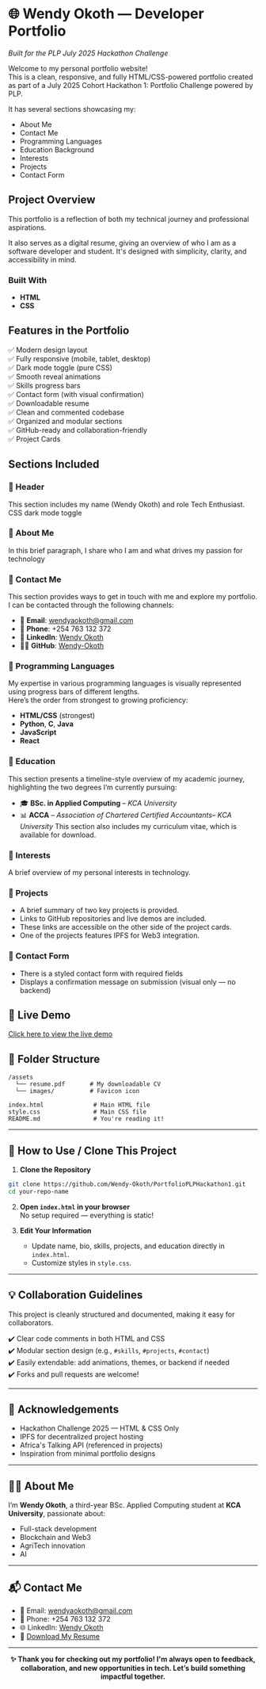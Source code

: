 # 🌐 Wendy Okoth — Developer Portfolio  
*Built for the PLP July 2025 Hackathon Challenge*

Welcome to my personal portfolio website!  
This is a clean, responsive, and fully HTML/CSS-powered portfolio created as part of a July 2025 Cohort Hackathon 1: Portfolio Challenge 
powered by PLP.

It has several sections showcasing my:
- About Me
- Contact Me
- Programming Languages
- Education Background
- Interests
- Projects
- Contact Form 

##  Project Overview

This portfolio is a reflection of both my technical journey and professional aspirations.

It also serves as a digital resume, giving an overview of who I am as a software developer and student. It's designed with simplicity, clarity, and accessibility in mind.

### Built With

- **HTML**
- **CSS**

## Features in the Portfolio

✅ Modern design layout  
✅ Fully responsive (mobile, tablet, desktop)  
✅ Dark mode toggle (pure CSS)  
✅ Smooth reveal animations  
✅ Skills progress bars  
✅ Contact form (with visual confirmation)  
✅ Downloadable resume  
✅ Clean and commented codebase  
✅ Organized and modular sections  
✅ GitHub-ready and collaboration-friendly  
✅ Project Cards


##  Sections Included

### 🔹 Header
This section includes my name (Wendy Okoth) and role Tech Enthusiast.
CSS dark mode toggle

### 🔹 About Me
In this brief paragraph, I share who I am and what drives my passion for technology

### 🔹 Contact Me
This section provides ways to get in touch with me and explore my portfolio.  
I can be contacted through the following channels:

- 📧 **Email**: [wendyaokoth@gmail.com](mailto:wendyaokoth@gmail.com)  
- 📱 **Phone**: +254 763 132 372  
- 💼 **LinkedIn**: [Wendy Okoth](https://www.linkedin.com/in/wendy-okoth-329b98236/)  
- 🧑‍💻 **GitHub**: [Wendy-Okoth](https://github.com/Wendy-Okoth)
      

### 🔹 Programming Languages
My expertise in various programming languages is visually represented using progress bars of different lengths.  
Here’s the order from strongest to growing proficiency:
- **HTML/CSS** (strongest)
- **Python**, **C**, **Java**
- **JavaScript**
- **React**

### 🔹 Education
This section presents a timeline-style overview of my academic journey, highlighting the two degrees I’m currently pursuing:
- 🎓 **BSc. in Applied Computing** – *KCA University*
- 📊 **ACCA** – *Association of Chartered Certified Accountants*– *KCA University*
This section also includes my curriculum vitae, which is available for download.


### 🔹 Interests
A brief overview of my personal interests in technology.

### 🔹 Projects
- A brief summary of two key projects is provided.  
- Links to GitHub repositories and live demos are included.  
- These links are accessible on the other side of the project cards.  
- One of the projects features IPFS for Web3 integration.

### 🔹 Contact Form
- There is a styled contact form with required fields
- Displays a confirmation message on submission (visual only — no backend)

## 🚀 Live Demo
[Click here to view the live demo](https://Wendy-Okoth.github.io/PortfolioPLPHackathon1/) 

## 📁 Folder Structure

```
/assets
  └── resume.pdf       # My downloadable CV
  └── images/          # Favicon icon

index.html              # Main HTML file
style.css               # Main CSS file
README.md               # You're reading it!
```

---

## 📝 How to Use / Clone This Project

1. **Clone the Repository**

```bash
git clone https://github.com/Wendy-Okoth/PortfolioPLPHackathon1.git
cd your-repo-name
```

2. **Open `index.html` in your browser**  
   No setup required — everything is static!

3. **Edit Your Information**  
   - Update name, bio, skills, projects, and education directly in `index.html`.
   - Customize styles in `style.css`.

---

## 💡 Collaboration Guidelines

This project is cleanly structured and documented, making it easy for collaborators.

✔️ Clear code comments in both HTML and CSS  
✔️ Modular section design (e.g., `#skills`, `#projects`, `#contact`)  
✔️ Easily extendable: add animations, themes, or backend if needed  
✔️ Forks and pull requests are welcome!

---

## 📣 Acknowledgements

- Hackathon Challenge 2025 — HTML & CSS Only  
- IPFS for decentralized project hosting  
- Africa's Talking API (referenced in projects)  
- Inspiration from minimal portfolio designs

---

## 🙋‍♀️ About Me

I’m **Wendy Okoth**, a third-year BSc. Applied Computing student at **KCA University**, passionate about:
- Full-stack development
- Blockchain and Web3
- AgriTech innovation
- AI 

---

## 📬 Contact Me

- 📧 Email: wendyaokoth@gmail.com  
- 📱 Phone: +254 763 132 372  
- 🌐 LinkedIn: [Wendy Okoth](https://www.linkedin.com/in/wendy-okoth-329b98236/)  
- 📝 [Download My Resume](assets/resume.pdf)


---

<p align="center"><strong>
✨  Thank you for checking out my portfolio! I'm always open to feedback, collaboration, and new opportunities in tech.  
Let’s build something impactful together.</strong>
</p>

